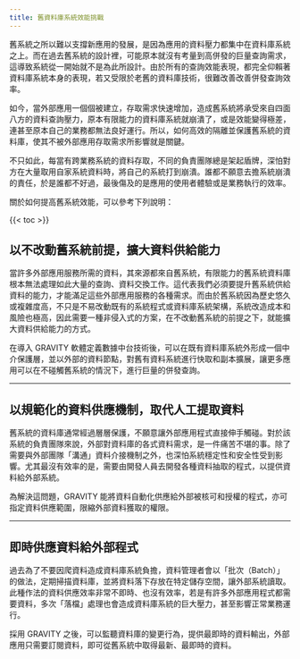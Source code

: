 ```yaml
---
title: 舊資料庫系統效能挑戰
---
```


舊系統之所以難以支撐新應用的發展，是因為應用的資料壓力都集中在資料庫系統之上。而在過去舊系統的設計裡，可能原本就沒有考量到高併發的巨量查詢需求，這導致系統從一開始就不是為此所設計。由於所有的查詢效能表現，都完全仰賴著資料庫系統本身的表現，若又受限於老舊的資料庫技術，很難改善改善併發查詢效率。

如今，當外部應用一個個被建立，存取需求快速增加，造成舊系統將承受來自四面八方的資料查詢壓力，原本有限能力的資料庫系統就崩潰了，或是效能變得極差，連甚至原本自己的業務都無法良好運行。所以，如何高效的隔離並保護舊系統的資料庫，使其不被外部應用存取需求所影響就是關鍵。

不只如此，每當有跨業務系統的資料存取，不同的負責團隊總是架起盾牌，深怕對方在大量取用自家系統資料時，將自己的系統打到崩潰。誰都不願意去擔系統崩潰的責任，於是誰都不好過，最後傷及的是應用的使用者體驗或是業務執行的效率。

關於如何提高舊系統效能，可以參考下列說明：

{{< toc >}}

## 以不改動舊系統前提，擴大資料供給能力

當許多外部應用服務所需的資料，其來源都來自舊系統，有限能力的舊系統資料庫根本無法處理如此大量的查詢、資料交換工作。這代表我們必須要提升舊系統供給資料的能力，才能滿足這些外部應用服務的各種需求。而由於舊系統因為歷史悠久或複雜度高，不只是不易改動既有的系統程式或資料庫系統架構，系統改造成本和風險也極高，因此需要一種非侵入式的方案，在不改動舊系統的前提之下，就能擴大資料供給能力的方式。

在導入 GRAVITY 軟體定義數據中台技術後，可以在既有資料庫系統外形成一個中介保護層，並以外部的資料節點，對舊有資料系統進行快取和副本擴展，讓更多應用可以在不碰觸舊系統的情況下，進行巨量的併發查詢。

---

## 以規範化的資料供應機制，取代人工提取資料

舊系統的資料庫通常經過層層保護，不願意讓外部應用程式直接伸手觸碰。對於該系統的負責團隊來說，外部對資料庫的各式資料需求，是一件痛苦不堪的事。除了需要與外部團隊「溝通」資料介接機制之外，也深怕系統穩定性和安全性受到影響。尤其最沒有效率的是，需要由開發人員去開發各種資料抽取的程式，以提供資料給外部系統。

為解決這問題，GRAVITY 能將資料自動化供應給外部被核可和授權的程式，亦可指定資料供應範圍，限縮外部資料獲取的權限。

---

## 即時供應資料給外部程式

過去為了不要因爬資料造成資料庫系統負擔，資料管理者會以「批次（Batch）」的做法，定期掃描資料庫，並將資料落下存放在特定儲存空間，讓外部系統讀取。此種作法的資料供應效率非常不即時、也沒有效率，若是有許多外部應用程式都需要資料，多次「落檔」處理也會造成資料庫系統的巨大壓力，甚至影響正常業務運行。

採用 GRAVITY 之後，可以監聽資料庫的變更行為，提供最即時的資料輸出，外部應用只需要訂閱資料，即可從舊系統中取得最新、最即時的資料。
